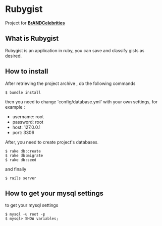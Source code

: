 Rubygist
===================

Project for **[BrANDCelebrities](http://brandandcelebrities.com/)**

What is Rubygist
-------------

Rubygist is an application in ruby, you can save and classify gists as desired.

How to install
-------------

After retrieving the project archive , do the following commands

    $ bundle install

then you need to change 'config/database.yml' with your own settings, for example :

 - username: root
 - password: root
 - host: 127.0.0.1
 - port: 3306


After, you need to create project's databases.

    $ rake db:create
    $ rake db:migrate
    $ rake db:seed

  and finally

    $ rails server

How to get your mysql settings
-------------
to get your mysql settings

    $ mysql -u root -p
    $ mysql> SHOW variables;



